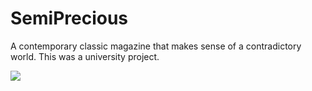 SemiPrecious
============

A contemporary classic magazine that makes sense of a contradictory world.  This was a university project.

![](http://cl.ly/image/2Q0n1d430q46/Screen%20Shot%202014-11-02%20at%2017.07.31.png)
